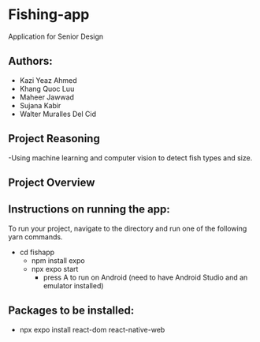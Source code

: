 # Fishing-app

Application for Senior Design

## Authors:

- Kazi Yeaz Ahmed
- Khang Quoc Luu
- Maheer Jawwad
- Sujana Kabir
- Walter Muralles Del Cid

## Project Reasoning

-Using machine learning and computer vision to detect fish types and size.

## Project Overview

## Instructions on running the app:

To run your project, navigate to the directory and run one of the following yarn commands.

- cd fishapp
  - npm install expo
  - npx expo start
    - press A to run on Android (need to have Android Studio and an emulator installed)

## Packages to be installed:

- npx expo install react-dom react-native-web
